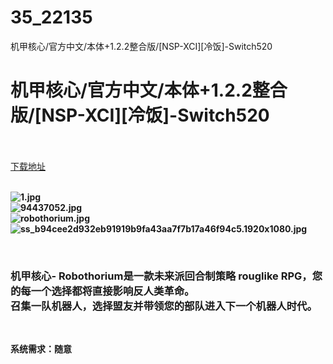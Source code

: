 # 35_22135
机甲核心/官方中文/本体+1.2.2整合版/[NSP-XCI][冷饭]-Switch520
# 机甲核心/官方中文/本体+1.2.2整合版/[NSP-XCI][冷饭]-Switch520
 <br/></br>
[下载地址](https://www.switch520.cc/article/22135 "下载地址")
<br/></br>

<p><strong><img title="1.jpg" src="https://www.switch520.cc/muke_img/2021_09_05_1694b8f61bcec.jpg" alt="1.jpg"></strong><br>
<strong><img title="94437052.jpg" src="https://www.switch520.cc/muke_img/2021_09_05_dc3a1f8b0ed83.jpg" alt="94437052.jpg"></strong><br>
<strong><img title="robothorium.jpg" src="https://www.switch520.cc/muke_img/2021_09_05_4e5ec28858a7d.jpg" alt="robothorium.jpg"></strong><br>
<strong><img title="ss_b94cee2d932eb91919b9fa43aa7f7b17a46f94c5.1920x1080.jpg" src="https://www.switch520.cc/muke_img/2021_09_05_3dcabc08884ba.jpg" alt="ss_b94cee2d932eb91919b9fa43aa7f7b17a46f94c5.1920x1080.jpg">&nbsp;</strong></p>
<p>&nbsp;</p>
<h3 class="LC20lb DKV0Md"><strong>机甲核心- Robothorium是一款未来派回合制策略 rouglike RPG，您的每一个选择都将直接影响反人类革命。</strong><br>
<strong>召集一队机器人，选择盟友并带领您的部队进入下一个机器人时代。</strong></h3>
<p>&nbsp;</p>
<p><strong>系统需求：随意</strong></p>
